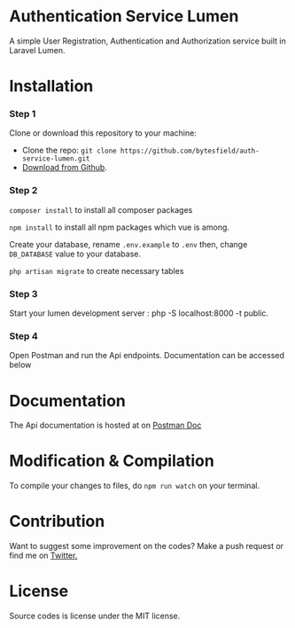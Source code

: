 # Authentication Service Lumen
A simple User Registration, Authentication and Authorization service built in Laravel Lumen. 

# Installation
### Step 1
Clone or download this repository to your machine:

- Clone the repo: `git clone https://github.com/bytesfield/auth-service-lumen.git`
- [Download from Github](https://github.com/bytesfield/auth-service-lumen/archive/master.zip).

### Step 2
`composer install` to install all composer packages

`npm install` to install all npm packages which vue is among.

Create your database, rename `.env.example` to `.env` then, change `DB_DATABASE` value to your database.

`php artisan migrate` to create necessary tables

### Step 3

Start your lumen development server : php -S localhost:8000 -t public.

### Step 4

Open Postman and run the Api endpoints. Documentation can be accessed below


# Documentation
The Api documentation is hosted at on [Postman Doc](https://documenter.getpostman.com/view/10912779/TVKEXcVs)


# Modification & Compilation
To compile your changes to files, do `npm run watch` on your terminal.

# Contribution
Want to suggest some improvement on the codes? Make a push request or find me on
<a href="https://twitter.com/SaintAbrahams/">Twitter.</a>

# License
Source codes is license under the MIT license.
